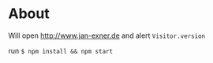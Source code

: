 # About

Will open http://www.jan-exner.de and alert `Visitor.version`

run `$ npm install && npm start`
